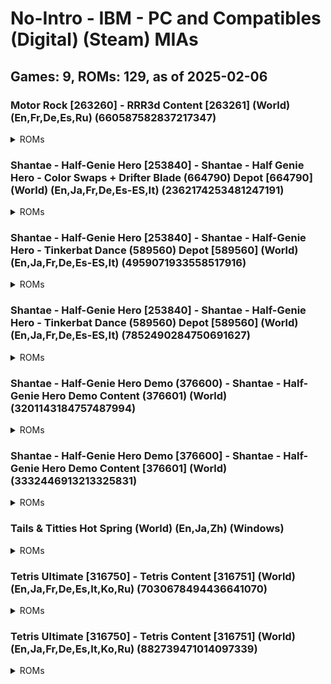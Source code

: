# No-Intro - IBM - PC and Compatibles (Digital) (Steam) MIAs
## Games: 9, ROMs: 129, as of 2025-02-06
### Motor Rock [263260] - RRR3d Content [263261] (World) (En,Fr,De,Es,Ru) (660587582837217347)
<details>
<summary>ROMs</summary>

263261.depotkey, CRC: 98070317

263261_660587582837217347.manifest, CRC: e3807aad

Motor Rock\Data\Bonus\money.dds, CRC: e52a0dd8

Motor Rock\Data\Crush\box.dds, CRC: f625e70e

Motor Rock\Data\Crush\pregrada.dds, CRC: 85728e18

Motor Rock\Data\english.txt, CRC: 58729822

Motor Rock\Data\french.txt, CRC: 424cfc85

Motor Rock\Data\german.txt, CRC: 753545c1

Motor Rock\Data\portuguese.txt, CRC: 8a6ea44a

Motor Rock\Data\russian.txt, CRC: ccb13d5b

Motor Rock\Data\Voice\english\finishFirst1.ogg, CRC: aace79ef

Motor Rock\Data\Voice\english\finishLast1.ogg, CRC: 404fe77a

Motor Rock\Data\Voice\english\finishSecond1.ogg, CRC: e7c2a437

Motor Rock\Data\Voice\english\finishThird1.ogg, CRC: 78711b78

Motor Rock\Data\Voice\english\gank.ogg, CRC: c8403713

Motor Rock\Data\Voice\english\jarry.ogg, CRC: 7209e9b1

Motor Rock\Data\Voice\english\kristoph.ogg, CRC: eebf4329

Motor Rock\Data\Voice\english\lastFar1.ogg, CRC: ca5f8ea3

Motor Rock\Data\Voice\english\lastFar2.ogg, CRC: 5bbb6be2

Motor Rock\Data\Voice\english\lastLap1.ogg, CRC: dd66e47e

Motor Rock\Data\Voice\english\leaderChanged2.ogg, CRC: 58d5a58f

Motor Rock\Data\Voice\english\leaderFinish1.ogg, CRC: 4c8f9176

Motor Rock\Data\Voice\english\leaderFinish2.ogg, CRC: e391eb2f

Motor Rock\Data\Voice\english\lowLife1.ogg, CRC: a175a8b9

Motor Rock\Data\Voice\english\mardock.ogg, CRC: c95804d3

Motor Rock\Data\Voice\english\playerMoveInverse1.ogg, CRC: 8bd2537b

Motor Rock\Data\Voice\english\rip.ogg, CRC: 1e1ae484

Motor Rock\Data\Voice\english\shred.ogg, CRC: 21ae4428

Motor Rock\Data\Voice\english\snake.ogg, CRC: 91698fcb

Motor Rock\Data\Voice\english\start1.ogg, CRC: 3ae60b27

Motor Rock\Data\Voice\english\start2.ogg, CRC: 2ad1d6bd

Motor Rock\Data\Voice\english\start3.ogg, CRC: 5e17074f

Motor Rock\Data\Voice\english\start4.ogg, CRC: 83508e4e

Motor Rock\Data\Voice\english\stinkle.ogg, CRC: 3ea54042

Motor Rock\Data\Voice\english\tailer.ogg, CRC: 3170dee0

Motor Rock\Data\Voice\english\tarkvin.ogg, CRC: fb192779

Motor Rock\Data\Voice\english\violetta.ogg, CRC: 194143b1

Motor Rock\Data\Voice\english\viper.ogg, CRC: db4815a0

Motor Rock\Data\World1\Track\pxTrack3.r3d, CRC: 63d877bd

Motor Rock\Data\World4\Track\Texture\track1.dds, CRC: 23740e38

Motor Rock\Data\World5\Texture\naves.dds, CRC: 7ca5c2bb

Motor Rock\Data\World5\Track\Texture\track1.dds, CRC: 91aa0d6a

Motor Rock\Data\World6\Track\Texture\Thumbs.db, CRC: 9481db99

Motor Rock\game.xml, CRC: 910f94a1

Motor Rock\MapEditor.exe, CRC: eae53c52

Motor Rock\MR.exe, CRC: 77e994ec

Motor Rock\Rock3dGame.dll, CRC: 5aef6d39

Motor Rock\user.xml, CRC: 79789cac
</details>

### Shantae - Half-Genie Hero [253840] - Shantae - Half Genie Hero - Color Swaps + Drifter Blade (664790) Depot [664790] (World) (En,Ja,Fr,De,Es-ES,It) (2362174253481247191)
<details>
<summary>ROMs</summary>

664790.depotkey, CRC: fb0770fc

664790_2362174253481247191.manifest, CRC: 686671b2
</details>

### Shantae - Half-Genie Hero [253840] - Shantae - Half-Genie Hero - Tinkerbat Dance (589560) Depot [589560] (World) (En,Ja,Fr,De,Es-ES,It) (4959071933558517916)
<details>
<summary>ROMs</summary>

589560_4959071933558517916.manifest, CRC: cf895ffd

Shantae Half-Genie Hero\data\shantae_tinkerbat.pak, CRC: b399b396
</details>

### Shantae - Half-Genie Hero [253840] - Shantae - Half-Genie Hero - Tinkerbat Dance (589560) Depot [589560] (World) (En,Ja,Fr,De,Es-ES,It) (7852490284750691627)
<details>
<summary>ROMs</summary>

589560.depotkey, CRC: ee1612b1

589560_7852490284750691627.manifest, CRC: 0e91f775
</details>

### Shantae - Half-Genie Hero Demo (376600) - Shantae - Half-Genie Hero Demo Content (376601) (World) (3201143184757487994)
<details>
<summary>ROMs</summary>

376601.depotkey, CRC: b6cc45b7

376601_3201143184757487994.manifest, CRC: 208db2cf
</details>

### Shantae - Half-Genie Hero Demo [376600] - Shantae - Half-Genie Hero Demo Content [376601] (World) (3332446913213325831)
<details>
<summary>ROMs</summary>

376601_3332446913213325831.manifest, CRC: e34c1592

data\level_3_3_desert.pak, CRC: 6d381ca8

data\level_6_1_lava_water.pak, CRC: 4f9a7fd1

data\level_6_1_lava_water_env.gpu, CRC: 2e7effce

data\level_6_b_factory.pak, CRC: f916c866

data\level_7_hub.pak, CRC: 297d183e

data\level_7_lighthouse.pak, CRC: dd09a1d0

data\shantae_common.pak, CRC: e00f3ab1

executable\ShantaeHero.exe, CRC: c889f2ba

Shantae Half-Genie Hero Demo\data\autoload.pak, CRC: 08984295

Shantae Half-Genie Hero Demo\data\credits.pak, CRC: 07eea318
</details>

### Tails & Titties Hot Spring (World) (En,Ja,Zh) (Windows)
<details>
<summary>ROMs</summary>

game\saves\persistent, CRC: 1e600b0f

log.txt, CRC: 1ff9edf9
</details>

### Tetris Ultimate [316750] - Tetris Content [316751] (World) (En,Ja,Fr,De,Es,It,Ko,Ru) (7030678494436641070)
<details>
<summary>ROMs</summary>

316751_7030678494436641070.manifest, CRC: 563acfa7

Tetris Ultimate\TetrisUltimate.exe, CRC: 38c31d4b

Tetris Ultimate\TetrisUltimate_Data\level0, CRC: a6064700

Tetris Ultimate\TetrisUltimate_Data\level1, CRC: ae57dead

Tetris Ultimate\TetrisUltimate_Data\level2, CRC: de17e38b

Tetris Ultimate\TetrisUltimate_Data\level3, CRC: ddddbb16

Tetris Ultimate\TetrisUltimate_Data\mainData, CRC: 7a2ad57b

Tetris Ultimate\TetrisUltimate_Data\Managed\Assembly-CSharp-firstpass.dll, CRC: b7a9bd28

Tetris Ultimate\TetrisUltimate_Data\Managed\Assembly-CSharp.dll, CRC: 1ab3048e

Tetris Ultimate\TetrisUltimate_Data\Managed\Assembly-UnityScript-firstpass.dll, CRC: ddc5b063

Tetris Ultimate\TetrisUltimate_Data\Managed\Assembly-UnityScript.dll, CRC: a22eba09

Tetris Ultimate\TetrisUltimate_Data\Managed\Boo.Lang.dll, CRC: c51a7c12

Tetris Ultimate\TetrisUltimate_Data\Managed\ConsoleUtilsImport.dll, CRC: 58bdc4a8

Tetris Ultimate\TetrisUltimate_Data\Managed\ControllerUtilsImport.dll, CRC: d103975f

Tetris Ultimate\TetrisUltimate_Data\Managed\DataPlatformImport.dll, CRC: f27b16f4

Tetris Ultimate\TetrisUltimate_Data\Managed\DirectXTexImport.dll, CRC: 8af18946

Tetris Ultimate\TetrisUltimate_Data\Managed\FriendsImport.dll, CRC: 51c30c5d

Tetris Ultimate\TetrisUltimate_Data\Managed\GameDVRImport.dll, CRC: 057858ea

Tetris Ultimate\TetrisUltimate_Data\Managed\GamepadImport.dll, CRC: af1774bc

Tetris Ultimate\TetrisUltimate_Data\Managed\HardwareVideoImport.dll, CRC: 5079481f

Tetris Ultimate\TetrisUltimate_Data\Managed\Ionic.Zlib.dll, CRC: 6f520c55

Tetris Ultimate\TetrisUltimate_Data\Managed\KinectImport.dll, CRC: b9277c4d

Tetris Ultimate\TetrisUltimate_Data\Managed\MarketplaceImport.dll, CRC: f53b659d

Tetris Ultimate\TetrisUltimate_Data\Managed\Mono.Posix.dll, CRC: b56507d0

Tetris Ultimate\TetrisUltimate_Data\Managed\Mono.Security.dll, CRC: ccd08be6

Tetris Ultimate\TetrisUltimate_Data\Managed\mscorlib.dll, CRC: 02c6004f

Tetris Ultimate\TetrisUltimate_Data\Managed\SonyNP.dll, CRC: ee58e3eb

Tetris Ultimate\TetrisUltimate_Data\Managed\SonyPS4CommonDialog.dll, CRC: cd28483b

Tetris Ultimate\TetrisUltimate_Data\Managed\SonyPS4SavedGames.dll, CRC: 008a9826

Tetris Ultimate\TetrisUltimate_Data\Managed\StorageImport.dll, CRC: a6d65e78

Tetris Ultimate\TetrisUltimate_Data\Managed\StreamingInstallImport.dll, CRC: aadc7bba

Tetris Ultimate\TetrisUltimate_Data\Managed\System.Configuration.dll, CRC: 36860281

Tetris Ultimate\TetrisUltimate_Data\Managed\System.Core.dll, CRC: f64acf54

Tetris Ultimate\TetrisUltimate_Data\Managed\System.dll, CRC: 9a51163a

Tetris Ultimate\TetrisUltimate_Data\Managed\System.Security.dll, CRC: 92923398

Tetris Ultimate\TetrisUltimate_Data\Managed\System.Xml.dll, CRC: 530d51d6

Tetris Ultimate\TetrisUltimate_Data\Managed\TextSystemsImport.dll, CRC: db22634d

Tetris Ultimate\TetrisUltimate_Data\Managed\UnityEngine.dll, CRC: 4d7bc0f0

Tetris Ultimate\TetrisUltimate_Data\Managed\UnityEtx.dll, CRC: 9592fcda

Tetris Ultimate\TetrisUltimate_Data\Managed\UnityPluginLogImport.dll, CRC: d113c20b

Tetris Ultimate\TetrisUltimate_Data\Managed\UnityScript.Lang.dll, CRC: 906d6d44

Tetris Ultimate\TetrisUltimate_Data\Managed\UsersImport.dll, CRC: 16e6136f

Tetris Ultimate\TetrisUltimate_Data\Managed\WebDialogImport.dll, CRC: c264eed9

Tetris Ultimate\TetrisUltimate_Data\Managed\XboxOneCommonImport.dll, CRC: 0e2da3df

Tetris Ultimate\TetrisUltimate_Data\Mono\mono.dll, CRC: b2bff443

Tetris Ultimate\TetrisUltimate_Data\Plugins\AkSoundEngine.dll, CRC: 2f06ba73

Tetris Ultimate\TetrisUltimate_Data\Plugins\AkSoundEngine_Win32.dll, CRC: 0bcdd942

Tetris Ultimate\TetrisUltimate_Data\Plugins\CSteamworks.dll, CRC: 9adfd451

Tetris Ultimate\TetrisUltimate_Data\Plugins\UbiPlugin.dll, CRC: c3c09ff3

Tetris Ultimate\TetrisUltimate_Data\Plugins\uplay_r1_loader.dll, CRC: 5d12dbae

Tetris Ultimate\TetrisUltimate_Data\resources.assets, CRC: 8f9f395e

Tetris Ultimate\TetrisUltimate_Data\sharedassets0.assets, CRC: a0b5b592

Tetris Ultimate\TetrisUltimate_Data\sharedassets1.assets, CRC: 5710ea22

Tetris Ultimate\TetrisUltimate_Data\sharedassets2.assets, CRC: e6555f43

Tetris Ultimate\TetrisUltimate_Data\sharedassets3.assets, CRC: cc7a772f

Tetris Ultimate\TetrisUltimate_Data\sharedassets4.assets, CRC: 07724478
</details>

### Tetris Ultimate [316750] - Tetris Content [316751] (World) (En,Ja,Fr,De,Es,It,Ko,Ru) (882739471014097339)
<details>
<summary>ROMs</summary>

316751.depotkey, CRC: 0d6f91df

316751_882739471014097339.manifest, CRC: 1760fc72

Tetris Ultimate\TetrisUltimate_Data\Plugins\uplay_r1_loader.dll, CRC: 61c0d43d

Tetris Ultimate\UplayInstaller.exe, CRC: a785891b
</details>

